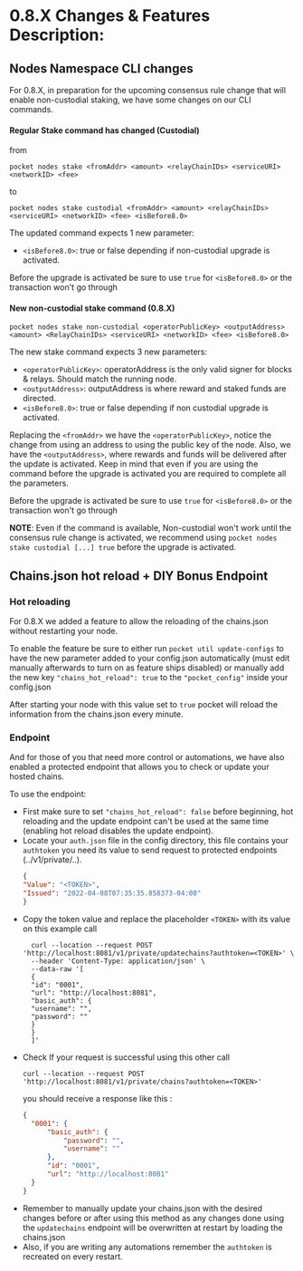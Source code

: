 # 0.8.X Changes & Features Description:

## Nodes Namespace CLI changes

For 0.8.X, in preparation for the upcoming consensus rule change that will enable non-custodial staking, we have some
changes on our CLI commands.

#### Regular Stake command has changed (Custodial)

from

```text
pocket nodes stake <fromAddr> <amount> <relayChainIDs> <serviceURI> <networkID> <fee>
```

to

```text
pocket nodes stake custodial <fromAddr> <amount> <relayChainIDs> <serviceURI> <networkID> <fee> <isBefore8.0>
```

The updated command expects 1 new parameter:

* `<isBefore8.0>`:  true or false depending if non-custodial upgrade is activated.

Before the upgrade is activated be sure to use `true` for `<isBefore8.0>` or the transaction won't go through

#### New non-custodial stake command (0.8.X)

```text
pocket nodes stake non-custodial <operatorPublicKey> <outputAddress> <amount> <RelayChainIDs> <serviceURI> <networkID> <fee> <isBefore8.0>
```

The new stake command expects 3 new parameters:

* `<operatorPublicKey>`: operatorAddress is the only valid signer for blocks & relays. Should match the running node.
* `<outputAddress>`: outputAddress is where reward and staked funds are directed.
* `<isBefore8.0>`:  true or false depending if non custodial upgrade is activated.

Replacing the `<fromAddr>` we have the `<operatorPublicKey>`, notice the change from using an address to using the
public key of the node. Also, we have the `<outputAddress>`, where rewards and funds will be delivered after the update
is activated. Keep in mind that even if you are using the command before the upgrade is activated you are required to
complete all the parameters.

Before the upgrade is activated be sure to use `true` for `<isBefore8.0>` or the transaction won't go through

**NOTE**: Even if the command is available, Non-custodial won't work until the consensus rule change is activated, we
recommend using `pocket nodes stake custodial [...] true` before the upgrade is activated.

## Chains.json hot reload + DIY Bonus Endpoint

### Hot reloading

For 0.8.X we added a feature to allow the reloading of the chains.json without restarting your node.

To enable the feature be sure to either run `pocket util update-configs` to have the new parameter added to your
config.json automatically (must edit manually afterwards to turn on as feature ships disabled)
or manually add the new key `"chains_hot_reload": true` to the `"pocket_config"` inside your config.json

After starting your node with this value set to `true` pocket will reload the information from the chains.json every
minute.

### Endpoint

And for those of you that need more control or automations, we have also enabled a protected endpoint that allows you to
check or update your hosted chains.

To use the endpoint:

* First make sure to set `"chains_hot_reload": false` before beginning, hot reloading and the update endpoint can't be
  used at the same time (enabling hot reload disables the update endpoint).
* Locate your `auth.json` file in the config directory, this file contains your `authtoken` you need its value to send
  request to protected endpoints (../v1/private/..).
    ```json
    {
    "Value": "<TOKEN>",
    "Issued": "2022-04-08T07:35:35.858373-04:00"
    }
    ```
* Copy the token value and replace the placeholder `<TOKEN>` with its value on this example call
  ```text
    curl --location --request POST 'http://localhost:8081/v1/private/updatechains?authtoken=<TOKEN>' \
    --header 'Content-Type: application/json' \
    --data-raw '[
    {
    "id": "0001",
    "url": "http://localhost:8081",
    "basic_auth": {
    "username": "",
    "password": ""
    }
    }
    ]'
    ```
* Check If your request is successful using this other call
  ```
  curl --location --request POST 'http://localhost:8081/v1/private/chains?authtoken=<TOKEN>'
  ```
  you should receive a response like this :
  ```json
  {
    "0001": {
        "basic_auth": {
            "password": "",
            "username": ""
        },
        "id": "0001",
        "url": "http://localhost:8081"
    }
  }
    ```
* Remember to manually update your chains.json with the desired changes before or after using this method as any changes
  done using the `updatechains` endpoint will be overwritten at restart by loading the chains.json
* Also, if you are writing any automations remember the `authtoken` is recreated on every restart.
